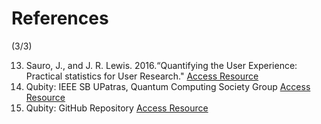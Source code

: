 # References

<p class='slide-subtitle'>(3/3)</p>

<div class='section-wrapper'>
  <ol start='13'>
    <li id='ref-13'>
      Sauro, J., and J. R. Lewis. 2016.“Quantifying the User Experience: Practical statistics for User Research."
      <a href='https://www.ndl.ethernet.edu.et/bitstream/123456789/30243/1/Jeff%20Sauro%2C2012.pdf' target='_blank'>Access Resource</a>
    </li>
    <li id='ref-14'>
      Qubity: IEEE SB UPatras, Quantum Computing Society Group
      <a href='https://ieee.upatras.gr/quantum-computing/' target='_blank'>Access Resource</a>
    </li>
      <li id='ref-14'>
      Qubity: GitHub Repository
      <a href='https://github.com/StelTheo73/qubity' target='_blank'>Access Resource</a>
    </li>
  </ol>
</div>

<style>
</style>

